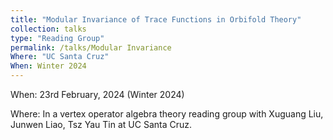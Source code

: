 ```yaml
---
title: "Modular Invariance of Trace Functions in Orbifold Theory"
collection: talks
type: "Reading Group"
permalink: /talks/Modular Invariance
Where: "UC Santa Cruz"
When: Winter 2024
---
```


When: 23rd February, 2024 (Winter 2024)   <br>

Where: In a vertex operator algebra theory reading group with Xuguang Liu, Junwen Liao, Tsz Yau Tin at UC Santa Cruz.
